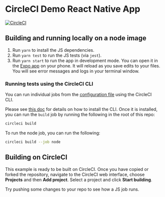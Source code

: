 # CircleCI Demo React Native App

[![CircleCI](https://circleci.com/gh/mphoraf/node-circlecidemo/tree/development.svg?style=svg)](https://circleci.com/gh/mphoraf/node-circlecidemo/tree/development)

## Building and running locally on a node image

1. Run `yarn` to install the JS dependencies.
2. Run `yarn test` to run the JS tests (via `jest`).
3. Run `yarn start` to run the app in development mode. You can open it
   in the [Expo app](https://expo.io) on your phone. It will reload as
   you save edits to your files. You will see error messages and logs in
   your terminal window.



### Running tests using the CircleCI CLI

You can run individual jobs from the [configuration
file](https://github.com/mphoraf/node-circlecidemo/blob/master/.circleci/config.yml)
using the CircleCI CLI.

Please see [this doc](https://circleci.com/docs/2.0/local-jobs/#nav-button)
for details on how to install the CLI. Once it is installed, you can run
the `build` job by running the following in the root of this repo:

```bash
circleci build
```

To run the node job, you can run the following:

```bash
circleci build --job node
```


## Building on CircleCI

This example is ready to be built on CircleCI. Once you have copied or
forked the repository, navigate to the CircleCI web interface, choose
**Projects** and then **Add project**. Select a project and click
**Start building**.

Try pushing some changes to your repo to see how a JS job runs.
